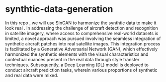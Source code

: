# synthtic-data-generation
In this repo , we will use SInGAN to harmonize the synthtic data to make it look real . In addressing the challenge of aircraft detection and recognition in satellite imagery, where access to comprehensive real-world datasets is limited, a novel approach was pursued involving the seamless
integration of synthetic aircraft patches into real satellite images. This integration process is facilitated by a Generative Adversarial Network (GAN), which effectively harmonized the synthetic elements with the visual characteristics and contextual nuances present in the real data through style transfer techniques. Subsequently, a Deep Learning (DL) model is deployed to conduct aircraft
prediction tasks, wherein various proportions of synthetic and real data were mixed. 
